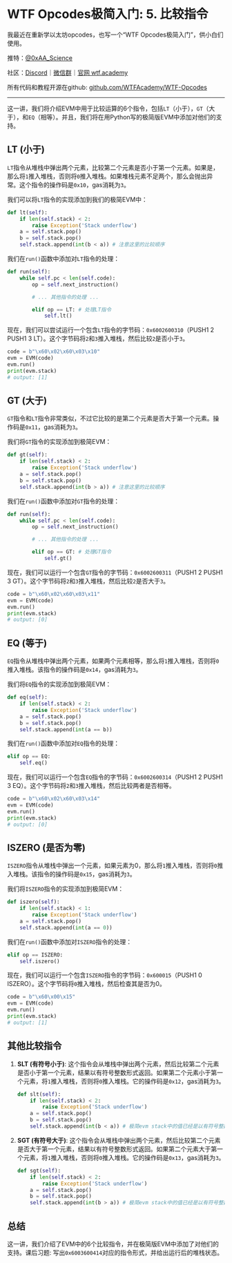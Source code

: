 # WTF Opcodes极简入门: 5. 比较指令

我最近在重新学以太坊opcodes，也写一个“WTF Opcodes极简入门”，供小白们使用。

推特：[@0xAA_Science](https://twitter.com/0xAA_Science)

社区：[Discord](https://discord.gg/5akcruXrsk)｜[微信群](https://docs.google.com/forms/d/e/1FAIpQLSe4KGT8Sh6sJ7hedQRuIYirOoZK_85miz3dw7vA1-YjodgJ-A/viewform?usp=sf_link)｜[官网 wtf.academy](https://wtf.academy)

所有代码和教程开源在github: [github.com/WTFAcademy/WTF-Opcodes](https://github.com/WTFAcademy/WTF-Opcodes)

-----

这一讲，我们将介绍EVM中用于比较运算的6个指令，包括`LT`（小于），`GT`（大于），和`EQ`（相等）。并且，我们将在用Python写的极简版EVM中添加对他们的支持。

## LT (小于)

`LT`指令从堆栈中弹出两个元素，比较第二个元素是否小于第一个元素。如果是，那么将`1`推入堆栈，否则将`0`推入堆栈。如果堆栈元素不足两个，那么会抛出异常。这个指令的操作码是`0x10`，gas消耗为`3`。

我们可以将`LT`指令的实现添加到我们的极简EVM中：

```python
def lt(self):
    if len(self.stack) < 2:
        raise Exception('Stack underflow')
    a = self.stack.pop()
    b = self.stack.pop()
    self.stack.append(int(b < a)) # 注意这里的比较顺序
```

我们在`run()`函数中添加对`LT`指令的处理：

```python
def run(self):
    while self.pc < len(self.code):
        op = self.next_instruction()

        # ... 其他指令的处理 ...

        elif op == LT: # 处理LT指令
            self.lt()
```

现在，我们可以尝试运行一个包含`LT`指令的字节码：`0x6002600310`（PUSH1 2 PUSH1 3 LT）。这个字节码将`2`和`3`推入堆栈，然后比较`2`是否小于`3`。

```python
code = b"\x60\x02\x60\x03\x10"
evm = EVM(code)
evm.run()
print(evm.stack)
# output: [1]
```

## GT (大于)

`GT`指令和`LT`指令非常类似，不过它比较的是第二个元素是否大于第一个元素。操作码是`0x11`，gas消耗为`3`。

我们将`GT`指令的实现添加到极简EVM：

```python
def gt(self):
    if len(self.stack) < 2:
        raise Exception('Stack underflow')
    a = self.stack.pop()
    b = self.stack.pop()
    self.stack.append(int(b > a)) # 注意这里的比较顺序
```

我们在`run()`函数中添加对`GT`指令的处理：

```python
def run(self):
    while self.pc < len(self.code):
        op = self.next_instruction()

        # ... 其他指令的处理 ...

        elif op == GT: # 处理GT指令
            self.gt()
```

现在，我们可以运行一个包含`GT`指令的字节码：`0x6002600311`（PUSH1 2 PUSH1 3 GT）。这个字节码将`2`和`3`推入堆栈，然后比较`2`是否大于`3`。

```python
code = b"\x60\x02\x60\x03\x11"
evm = EVM(code)
evm.run()
print(evm.stack)
# output: [0]
```

## EQ (等于)

`EQ`指令从堆栈中弹出两个元素，如果两个元素相等，那么将`1`推入堆栈，否则将`0`推入堆栈。该指令的操作码是`0x14`，gas消耗为`3`。

我们将`EQ`指令的实现添加到极简EVM：

```python
def eq(self):
    if len(self.stack) < 2:
        raise Exception('Stack underflow')
    a = self.stack.pop()
    b = self.stack.pop()
    self.stack.append(int(a == b))
```

我们在`run()`函数中添加对`EQ`指令的处理：

```python
elif op == EQ: 
    self.eq()
```

现在，我们可以运行一个包含`EQ`指令的字节码：`0x6002600314`（PUSH1 2 PUSH1 3 EQ）。这个字节码将`2`和`3`推入堆栈，然后比较两者是否相等。

```python
code = b"\x60\x02\x60\x03\x14"
evm = EVM(code)
evm.run()
print(evm.stack)
# output: [0]
```

## ISZERO (是否为零)

`ISZERO`指令从堆栈中弹出一个元素，如果元素为0，那么将`1`推入堆栈，否则将`0`推入堆栈。该指令的操作码是`0x15`，gas消耗为`3`。

我们将`ISZERO`指令的实现添加到极简EVM：

```python
def iszero(self):
    if len(self.stack) < 1:
        raise Exception('Stack underflow')
    a = self.stack.pop()
    self.stack.append(int(a == 0))
```

我们在`run()`函数中添加对`ISZERO`指令的处理：

```python
elif op == ISZERO: 
    self.iszero()
```

现在，我们可以运行一个包含`ISZERO`指令的字节码：`0x600015`（PUSH1 0 ISZERO）。这个字节码将`0`推入堆栈，然后检查其是否为0。

```python
code = b"\x60\x00\x15"
evm = EVM(code)
evm.run()
print(evm.stack)
# output: [1]
```

## 其他比较指令

1. **SLT (有符号小于)**: 这个指令会从堆栈中弹出两个元素，然后比较第二个元素是否小于第一个元素，结果以有符号整数形式返回。如果第二个元素小于第一个元素，将`1`推入堆栈，否则将`0`推入堆栈。它的操作码是`0x12`，gas消耗为`3`。

    ```python
    def slt(self):
        if len(self.stack) < 2:
            raise Exception('Stack underflow')
        a = self.stack.pop()
        b = self.stack.pop()
        self.stack.append(int(b < a)) # 极简evm stack中的值已经是以有符号整数存储了，所以和lt一样实现
    ```

2. **SGT (有符号大于)**: 这个指令会从堆栈中弹出两个元素，然后比较第二个元素是否大于第一个元素，结果以有符号整数形式返回。如果第二个元素大于第一个元素，将`1`推入堆栈，否则将`0`推入堆栈。它的操作码是`0x13`，gas消耗为`3`。

    ```python
    def sgt(self):
        if len(self.stack) < 2:
            raise Exception('Stack underflow')
        a = self.stack.pop()
        b = self.stack.pop()
        self.stack.append(int(b > a)) # 极简evm stack中的值已经是以有符号整数存储了，所以和gt一样实现
    ```

## 总结

这一讲，我们介绍了EVM中的6个比较指令，并在极简版EVM中添加了对他们的支持。课后习题: 写出`0x6003600414`对应的指令形式，并给出运行后的堆栈状态。